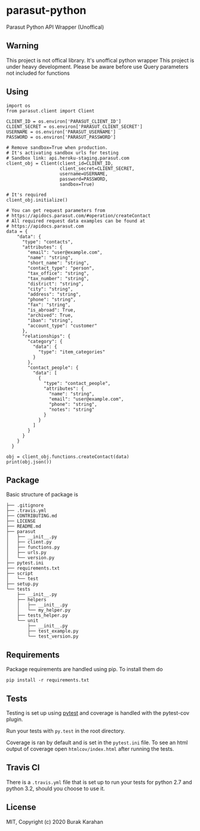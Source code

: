 parasut-python
==========================
Parasut Python API Wrapper (Unoffical)

## Warning
This project is not offical library. It's unoffical python wrapper
This project is under heavy development. Please be aware before use
Query parameters not included for functions

## Using
```
import os
from parasut.client import Client

CLIENT_ID = os.environ['PARASUT_CLIENT_ID']
CLIENT_SECRET = os.environ['PARASUT_CLIENT_SECRET']
USERNAME = os.environ['PARASUT_USERNAME']
PASSWORD = os.environ['PARASUT_PASSWORD']

# Remove sandbox=True when production.
# It's activating sandbox urls for testing
# Sandbox link: api.heroku-staging.parasut.com
client_obj = Client(client_id=CLIENT_ID,
                    client_secret=CLIENT_SECRET,
                    username=USERNAME,
                    password=PASSWORD,
                    sandbox=True)

# It's required
client_obj.initialize()

# You can get request parameters from
# https://apidocs.parasut.com/#operation/createContact
# All required request data examples can be found at
# https://apidocs.parasut.com
data = {
    "data": {
      "type": "contacts",
      "attributes": {
        "email": "user@example.com",
        "name": "string",
        "short_name": "string",
        "contact_type": "person",
        "tax_office": "string",
        "tax_number": "string",
        "district": "string",
        "city": "string",
        "address": "string",
        "phone": "string",
        "fax": "string",
        "is_abroad": True,
        "archived": True,
        "iban": "string",
        "account_type": "customer"
      },
      "relationships": {
        "category": {
          "data": {
            "type": "item_categories"
          }
        },
        "contact_people": {
          "data": [
            {
              "type": "contact_people",
              "attributes": {
                "name": "string",
                "email": "user@example.com",
                "phone": "string",
                "notes": "string"
              }
            }
          ]
        }
      }
    }
  }

obj = client_obj.functions.createContact(data)
print(obj.json())
```

## Package

Basic structure of package is

```
├── .gitignore
├── .travis.yml
├── CONTRIBUTING.md
├── LICENSE
├── README.md
├── parasut
│   ├── __init__.py
│   ├── client.py
│   ├── functions.py
│   ├── urls.py
│   └── version.py
├── pytest.ini
├── requirements.txt
├── script
│   └── test
├── setup.py
└── tests
    ├── __init__.py
    ├── helpers
    │   ├── __init__.py
    │   └── my_helper.py
    ├── tests_helper.py
    └── unit
        ├── __init__.py
        ├── test_example.py
        └── test_version.py
```

## Requirements

Package requirements are handled using pip. To install them do

```
pip install -r requirements.txt
```

## Tests

Testing is set up using [pytest](http://pytest.org) and coverage is handled
with the pytest-cov plugin.

Run your tests with ```py.test``` in the root directory.

Coverage is ran by default and is set in the ```pytest.ini``` file.
To see an html output of coverage open ```htmlcov/index.html``` after running the tests.

## Travis CI

There is a ```.travis.yml``` file that is set up to run your tests for python 2.7
and python 3.2, should you choose to use it.

## License
MIT, Copyright (c) 2020 Burak Karahan
